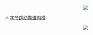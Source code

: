 <p align="center">
  <a href="https://github.com/Blankj">
    <img align="middle" src="https://github-readme-stats.vercel.app/api?username=Blankj&count_private=true&show_icons=true&hide=contribs&include_all_commits=true" />
  </a>
</p>


🔥 [字节跳动靠谱内推](https://blankj.com/2020/05/19/welcome-bytedance)


<p align="center">
  <img src="https://komarev.com/ghpvc/?username=Blankj&color=blue" />
</p>
